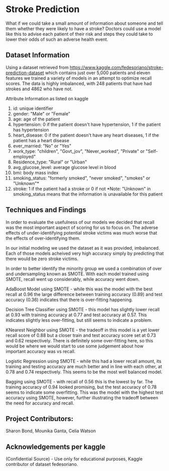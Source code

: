 # Stroke Prediction

What if we could take a small amount of information about someone and tell them whether they were likely to have a stroke? Doctors could use a model like this to advise each patient of their risk and steps they could take to lower their odds of such an adverse health event. 

## Dataset Information

Using a dataset retrieved from https://www.kaggle.com/fedesoriano/stroke-prediction-dataset which contains just over 5,000 patients and eleven features we trained a variety of models in an attempt to optimize recall scores.  The data is highly imbalanced, with 248 patients that have had strokes and 4862 who have not.

Attribute Information as listed on kaggle
1) id: unique identifier
2) gender: "Male" or "Female"
3) age: age of the patient
4) hypertension: 0 if the patient doesn't have hypertension, 1 if the patient has hypertension
5) heart_disease: 0 if the patient doesn't have any heart diseases, 1 if the patient has a heart disease
6) ever_married: "No" or "Yes"
7) work_type: "children", "Govt_jov", "Never_worked", "Private" or "Self-employed"
8) Residence_type: "Rural" or "Urban"
9) avg_glucose_level: average glucose level in blood
10) bmi: body mass index
11) smoking_status: "formerly smoked", "never smoked", "smokes" or "Unknown"*
12) stroke: 1 if the patient had a stroke or 0 if not
*Note: "Unknown" in smoking_status means that the information is unavailable for this patient

## Techniques and Findings

In order to evaluate the usefulness of our models we decided that recall was the most important aspect of scoring for us to focus on.  The adverse effects of under-identifying potential stroke victims was much worse that the effects of over-identifying them.

In our initial modeling we used the dataset as it was provided, imbalanced.  Each of those models acheived very high accuracy simply by predicting that there would be zero stroke victims.

In order to better identify the minority group we used a combination of over and undersampling known as SMOTE.  With each model trained using SMOTE, recall went up considerably, while accuracy went down.

AdaBoost Model using SMOTE - while this was the model with the best recall at 0.96 the large difference between training accuracy (0.89) and test accuracy (0.36) indicates that there is over-fitting happening. 

Decision Tree Classifier using SMOTE - this model has slightly lower recall at 0.93 with training accuracy at 0.77 and test accuracy at 0.57.  This indicates slightly less over-fitting, but still seems to indicate a problem.

KNearest Neighbor using SMOTE - the tradeoff in this model is a yet lower recall score of 0.88 but a closer train and test accuracy score set at 0.73 and 0.62 respectively.  There is definitely some over-fitting here, so this would be where we would start to use some judgement about how important accuracy was vs recall.

Logistic Regression using SMOTE - while this had a lower recall amount, its training and testing accuracy are much better and in line with each other, at 0.78 and 0.74 respectively.  This seems to be the most well balanced model. 

Bagging using SMOTE - with recall of 0.56 this is the lowest by far.  The training accuracy of 0.94 looked promising, but the test accuracy of 0.78 seems to indicate some overfitting.  This was the model with the highest test accuracy using SMOTE, however, further illustrating the tradeoff between the need for accuracy and recall.

## Project Contributors:
Sharon Bond, 
Mounika Ganta, 
Celia Watson

## Acknowledgements per kaggle
(Confidential Source) - Use only for educational purposes, 
Kaggle contributor of dataset fedesoriano.
